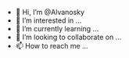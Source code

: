 - 👋 Hi, I’m @Alvanosky
- 👀 I’m interested in ...
- 🌱 I’m currently learning ...
- 💞️ I’m looking to collaborate on ...
- 📫 How to reach me ...

<!---
Alvanosky/Alvanosky is a ✨ special ✨ repository because its `README.md` (this file) appears on your GitHub profile.
You can click the Preview link to take a look at your changes.
--->
